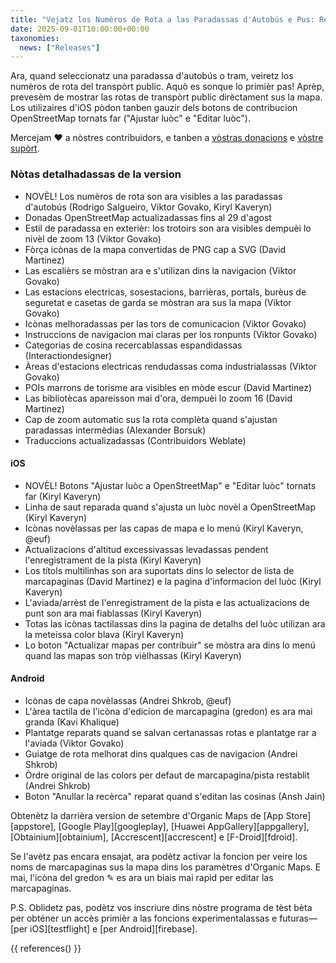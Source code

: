 ```yaml
---
title: "Vejatz los Numèros de Rota a las Paradassas d'Autobús e Pus: Resalhs de l'Edicion de Setembre"
date: 2025-09-01T10:00:00+00:00
taxonomies:
  news: ["Releases"]
---
```


Ara, quand seleccionatz una paradassa d'autobús o tram, veiretz los numèros de rota del transpòrt public. Aquò es sonque lo primièr pas! Aprèp, prevesèm de mostrar las rotas de transpòrt public dirèctament sus la mapa. Los utilizaires d'iOS pòdon tanben gauzir dels botons de contribucion OpenStreetMap tornats far ("Ajustar luòc" e "Editar luòc").

Mercejam ❤️ a nòstres contribuidors, e tanben a [vòstras donacions](@/donate/index.md) e [vòstre supòrt](@/contribute/index.md).

### Nòtas detalhadassas de la version

- NOVÈL! Los numèros de rota son ara visibles a las paradassas d'autobús (Rodrigo Salgueiro, Viktor Govako, Kiryl Kaveryn)
- Donadas OpenStreetMap actualizadassas fins al 29 d'agost
- Estil de paradassa en exterièr: los trotoirs son ara visibles dempuèi lo nivèl de zoom 13 (Viktor Govako)
- Fòrça icònas de la mapa convertidas de PNG cap a SVG (David Martinez)
- Las escalièrs se mòstran ara e s'utilizan dins la navigacion (Viktor Govako)
- Las estacions electricas, sosestacions, barriè⁯ras, portals, burèus de seguretat e casetas de garda se mòstran ara sus la mapa (Viktor Govako)
- Icònas melhoradassas per las tors de comunicacion (Viktor Govako)
- Instruccions de navigacion mai claras per los ronpunts (Viktor Govako)
- Categorias de cosina recercablassas espandidassas (Interactiondesigner)
- Àreas d'estacions electricas rendudassas coma industrialassas (Viktor Govako)
- POIs marrons de torisme ara visibles en mòde escur (David Martinez)
- Las bibliotècas apareisson mai d'ora, dempuèi lo zoom 16 (David Martinez)
- Cap de zoom automatic sus la rota complèta quand s'ajustan paradassas intermèdias (Alexander Borsuk)
- Traduccions actualizadassas (Contribuidors Weblate)

#### iOS
- NOVÈL! Botons "Ajustar luòc a OpenStreetMap" e "Editar luòc" tornats far (Kiryl Kaveryn)
- Linha de saut reparada quand s'ajusta un luòc novèl a OpenStreetMap (Kiryl Kaveryn)
- Icònas novèlassas per las capas de mapa e lo menú (Kiryl Kaveryn, @euf)
- Actualizacions d'altitud excessivassas levadassas pendent l'enregistrament de la pista (Kiryl Kaveryn)
- Los títols multilinhas son ara suportats dins lo selector de lista de marcapaginas (David Martinez) e la pagina d'informacion del luòc (Kiryl Kaveryn)
- L'aviada/arrèst de l'enregistrament de la pista e las actualizacions de punt son ara mai fiablassas (Kiryl Kaveryn)
- Totas las icònas tactilassas dins la pagina de detalhs del luòc utilizan ara la meteissa color blava (Kiryl Kaveryn)
- Lo boton "Actualizar mapas per contribuir" se mòstra ara dins lo menú quand las mapas son tròp vièlhassas (Kiryl Kaveryn)

#### Android
- Icònas de capa novèlassas (Andrei Shkrob, @euf)
- L'àrea tactila de l'icòna d'edicion de marcapagina (gredon) es ara mai granda (Kavi Khalique)
- Plantatge reparats quand se salvan certanassas rotas e plantatge rar a l'aviada (Viktor Govako)
- Guiatge de rota melhorat dins qualques cas de navigacion (Andrei Shkrob)
- Òrdre original de las colors per defaut de marcapagina/pista restablit (Andrei Shkrob)
- Boton "Anullar la recèrca" reparat quand s'editan las cosinas (Ansh Jain)

Obtenètz la darrièra version de setembre d'Organic Maps de [App Store][appstore], [Google Play][googleplay], [Huawei AppGallery][appgallery], [Obtainium][obtainium], [Accrescent][accrescent] e [F-Droid][fdroid].

Se l'avètz pas encara ensajat, ara podètz activar la foncion per veire los noms de marcapaginas sus la mapa dins los paramètres d'Organic Maps. E mai, l'icòna del gredon ✎ es ara un biais mai rapid per editar las marcapaginas.

P.S. Oblidetz pas, podètz vos inscriure dins nòstre programa de tèst bèta per obténer un accès primièr a las foncions experimentalassas e futuras—[per iOS][testflight] e [per Android][firebase].

{{ references() }}
